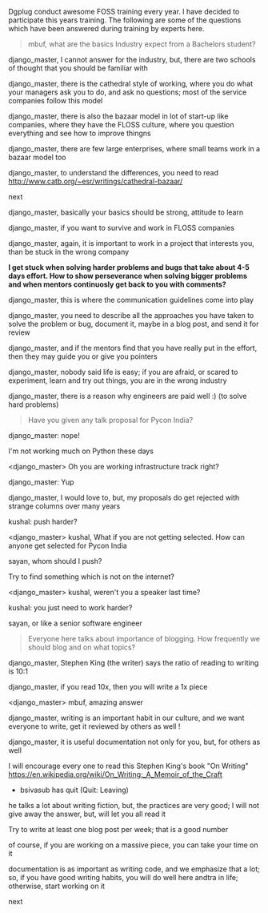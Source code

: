 Dgplug conduct awesome FOSS training every year. I have decided to participate
this years training. The following are some of the questions which have been
answered during training by experts here.

> mbuf, what are the basics Industry expect from a Bachelors student?

<mbuf> django_master, I cannot answer for the industry, but, there are two schools of thought that you should be familiar with

<mbuf> django_master, there is the cathedral style of working, where you do what your managers ask you to do, and ask no questions; most of the service companies follow this model

<mbuf> django_master, there is also the bazaar model in lot of start-up like companies, where they have the FLOSS culture, where you question everything and see how to improve thingns

<mbuf> django_master, there are few large enterprises, where small teams work in a bazaar model too

<mbuf> django_master, to understand the differences, you need to read http://www.catb.org/~esr/writings/cathedral-bazaar/

<mbuf> next

<mbuf> django_master, basically your basics should be strong, attitude to learn

<mbuf> django_master, if you want to survive and work in FLOSS companies

<mbuf> django_master, again, it is important to work in a project that interests you, than be stuck in the wrong company


**I get stuck when solving harder problems and bugs that take about 4-5 days effort. How to show perseverance when solving bigger problems and when mentors continuosly get back to you with comments?**


<mbuf> django_master, this is where the communication guidelines come into play

<mbuf> django_master, you need to describe all the approaches you have taken to solve the problem or bug, document it, maybe in a blog post, and send it for review


<mbuf> django_master, and if the mentors find that you have really put in the effort, then they may guide you or give you pointers

<mbuf> django_master, nobody said life is easy; if you are afraid, or scared to experiment, learn and try out things, you are in the wrong industry

<mbuf> django_master, there is a reason why engineers are paid well :) (to solve hard problems)


> Have you given any talk proposal for Pycon India?

<sayan> django_master: nope!

<sayan> I'm not working much on Python these days

<django_master> Oh you are working infrastructure track right?

<sayan> django_master: Yup

<kushal> django_master, I would love to, but, my proposals do get rejected with strange columns over many years

<sayan> kushal: push harder?

<django_master> kushal, What if you are not getting selected. How can anyone get selected for Pycon India

<kushal> sayan, whom should I push?

<sayan> Try to find something which is not on the internet?

<django_master> kushal, weren't you a speaker last time?

<sayan> kushal: you just need to work harder?

<kushal> sayan, or like a senior software engineer


> Everyone here talks about importance of blogging. How frequently we should blog and on what topics?

<mbuf> django_master, Stephen King (the writer) says the ratio of reading to writing is 10:1

<mbuf> django_master, if you read 10x, then you will write a 1x piece

<django_master> mbuf, amazing answer

<mbuf> django_master, writing is an important habit in our culture, and we want everyone to write, get it reviewed by others as well
<snbk97> !

<mbuf> django_master, it is useful documentation not only for you, but, for others as well

<mbuf> I will encourage every one to read this Stephen King's book "On Writing" https://en.wikipedia.org/wiki/On_Writing:_A_Memoir_of_the_Craft
* bsivasub has quit (Quit: Leaving)

<mbuf> he talks a lot about writing fiction, but, the practices are very good; I will not give away the answer, but, will let you all read it

<mbuf> Try to write at least one blog post per week; that is a good number

<mbuf> of course, if you are working on a massive piece, you can take your time on it

<mbuf> documentation is as important as writing code, and we emphasize that a lot; so, if you have good writing habits, you will do well here andtra in life; otherwise, start working on it

<mbuf> next
